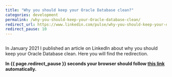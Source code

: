 ```yaml
---
title: "Why you should keep your Oracle Database clean?"
categories: development
permalink: /why-you-should-keep-your-Oracle-database-clean/
redirect_url: https://www.linkedin.com/pulse/why-you-should-keep-your-oracle-database-clean-gert-jan-paulissen/
redirect_pause: 10
---
```


<figure style="width: 300px" class="align-left">
  <img src="{{ site.url }}{{ site.baseurl }}/assets/images/noun_data cleaning_2942557.png" alt="">
</figure> 

In January 2021 I published an article on LinkedIn about why you should keep your Oracle Database clean. Here you will find the redirection.

<!--more-->

**In {{ page.redirect_pause }} seconds your browser should follow <a href="{{ page.redirect_url }}">this link</a> automatically.**
